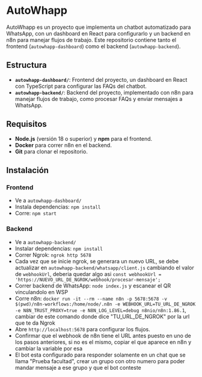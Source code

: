 # AutoWhapp

AutoWhapp es un proyecto que implementa un chatbot automatizado para WhatsApp, con un dashboard en React para configurarlo y un backend en n8n para manejar flujos de trabajo. Este repositorio contiene tanto el frontend (`autowhapp-dashboard`) como el backend (`autowhapp-backend`).

## Estructura 

- **`autowhapp-dashboard/`**: Frontend del proyecto, un dashboard en React con TypeScript para configurar las FAQs del chatbot.
- **`autowhapp-backend/`**: Backend del proyecto, implementado con n8n para manejar flujos de trabajo, como procesar FAQs y enviar mensajes a WhatsApp.

## Requisitos

- **Node.js** (versión 18 o superior) y **npm** para el frontend.
- **Docker** para correr n8n en el backend.
- **Git** para clonar el repositorio.

## Instalación
### Frontend
- Ve a `autowhapp-dashboard/`
- Instala dependencias: `npm install`
- Corre: `npm start`

### Backend
- Ve a `autowhapp-backend/`
- Instalar dependencias: `npm install`
- Correr Ngrok: `ngrok http 5678`
- Cada vez que se inicie ngrok, se generara un nuevo URL, se debe actualizar en `autowhapp-backend/whatsapp/client.js` cambiando el valor de `webhookUrl`, deberia quedar algo asi `const webhookUrl = 'https://NUEVO_URL_DE_NGROK/webhook/procesar-mensaje';`
- Correr backend de WhatsApp: `node index.js` y escanear el QR vinculandolo en WSP
- Corre n8n: `docker run -it --rm --name n8n -p 5678:5678 -v $(pwd)/n8n-workflows:/home/node/.n8n -e WEBHOOK_URL=TU_URL_DE_NGROK -e N8N_TRUST_PROXY=true -e N8N_LOG_LEVEL=debug n8nio/n8n:1.86.1`, cambiar de este comando donde dice "TU_URL_DE_NGROK" por la url que te da Ngrok
- Abre `http://localhost:5678` para configurar los flujos.
- Confirmar que el webhook de n8n tiene el URL antes puesto en uno de los pasos anteriores, si no es el mismo, copiar el que aparece en n8n y cambiar la variable por esa
- El bot esta configurado para responder solamente en un chat que se llama "Prueba facultad", crear un grupo con otro numero para poder mandar mensaje a ese grupo y que el bot conteste


